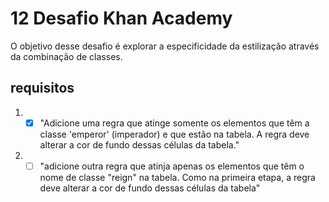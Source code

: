 # 12 Desafio Khan Academy
O objetivo desse desafio é explorar a especificidade da estilização através da combinação de classes. 
## requisitos
1. - [x] "Adicione uma regra que atinge somente os elementos que têm a classe 'emperor' (imperador) e que estão na tabela. A regra deve alterar a cor de fundo dessas células da tabela."
2. - [ ] "adicione outra regra que atinja apenas os elementos que têm o nome de classe "reign" na tabela. Como na primeira etapa, a regra deve alterar a cor de fundo dessas células da tabela"